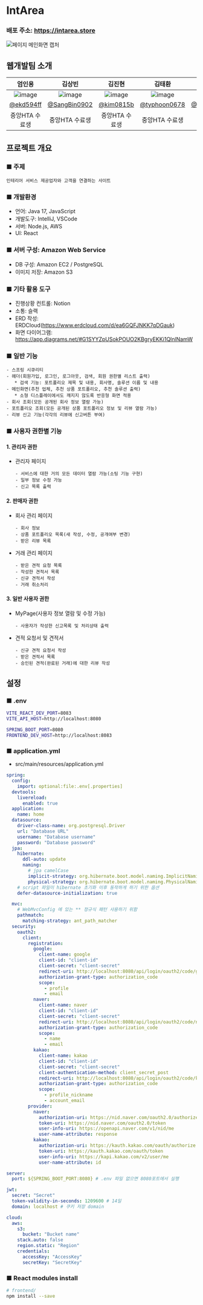 # IntArea
###  배포 주소: https://intarea.store
![페이지 메인화면 캡처](intarea_main_capture.png)

## 웹개발팀 소개
|엄인용|김상빈|김진현|김태환|윤형민|
|:---:|:---:|:---:|:---:|:---:|
|![image](https://avatars.githubusercontent.com/u/94286943?v=4)| ![image](https://avatars.githubusercontent.com/u/162076969?v=4) |![image](https://avatars.githubusercontent.com/u/162077098?v=4)|![image](https://avatars.githubusercontent.com/u/138198133?v=4)| ![image](https://avatars.githubusercontent.com/u/156720686?v=4) |
| [@ekd594ff](https://github.com/ekd594ff)| [@SangBin0902](https://github.com/SangBin0902) |[@kim0815b](https://github.com/kim0815b)|[@typhoon0678](https://github.com/typhoon0678)| [@HyungminYoon1](https://github.com/HyungminYoon1)|
|중앙HTA 수료생| 중앙HTA 수료생  |중앙HTA 수료생|중앙HTA 수료생|중앙HTA 수료생|


## 프로젝트 개요

### ■ 주제
```
인테리어 서비스 제공업자와 고객을 연결하는 사이트
```

### ■ 개발환경
- 언어: Java 17, JavaScript
- 개발도구: IntelliJ, VSCode
- 서버: Node.js, AWS
- UI: React

### ■ 서버 구성: Amazon Web Service
- DB 구성: Amazon EC2 / PostgreSQL
- 이미지 저장: Amazon S3

### ■ 기타 활용 도구
- 진행상황 컨트롤: Notion
- 소통: 슬랙
- ERD 작성: ERDCloud(https://www.erdcloud.com/d/ea6GQFJNKK7qDGauk)
- 화면 다이어그램: https://app.diagrams.net/#G1SYYZpUSokPOUO2KBgryEKKi1QlnlNamW

### ■ 일반 기능
```
- 스프링 시큐리티
- 헤더(회원가입, 로그인, 로그아웃, 검색, 회원 권한별 리스트 출력)
   * 검색 기능: 포트폴리오 제목 및 내용, 회사명, 솔루션 이름 및 내용
- 메인화면(추천 업체, 추천 상품 포트폴리오, 추천 솔루션 출력)
   * 소형 디스플레이에서도 깨지지 않도록 반응형 화면 적용
- 회사 조회(모든 공개된 회사 정보 열람 가능)
- 포트폴리오 조회(모든 공개된 상품 포트폴리오 정보 및 리뷰 열람 가능)
- 리뷰 신고 기능(각각의 리뷰에 신고버튼 부여)
```
### ■ 사용자 권한별 기능

#### 1. 관리자 권한
- 관리자 페이지
  ``` 
  - 서비스에 대한 거의 모든 데이터 열람 가능(소팅 기능 구현)
  - 일부 정보 수정 가능
  - 신고 목록 출력
  ```
#### 2. 판매자 권한
- 회사 관리 페이지
  ```
  - 회사 정보
  - 상품 포트폴리오 목록(새 작성, 수정, 공개여부 변경)
  - 받은 리뷰 목록
  ```
- 거래 관리 페이지
  ```
  - 받은 견적 요청 목록
  - 작성한 견적서 목록
  - 신규 견적서 작성
  - 거래 취소처리
  ```
#### 3. 일반 사용자 권한
- MyPage(사용자 정보 열람 및 수정 가능)
  ```
  - 사용자가 작성한 신고목록 및 처리상태 출력
  ```
- 견적 요청서 및 견적서
  ```
  - 신규 견적 요청서 작성
  - 받은 견적서 목록
  - 승인된 견적(완료된 거래)에 대한 리뷰 작성
  ```


## 설정

### ■ .env
```Bash
VITE_REACT_DEV_PORT=8083
VITE_API_HOST=http://localhost:8080

SPRING_BOOT_PORT=8080
FRONTEND_DEV_HOST=http://localhost:8083
```
### ■ application.yml
- src/main/resources/application.yml
```Yaml 
spring:
  config:
    import: optional:file:.env[.properties]
  devtools:
    livereload:
      enabled: true
  application:
    name: home
  datasource:
    driver-class-name: org.postgresql.Driver
    url: "Database URL"
    username: "Database username"
    password: "Database password"
  jpa:
    hibernate:
      ddl-auto: update
      naming:
        # jpa camelCase
        implicit-strategy: org.hibernate.boot.model.naming.ImplicitNamingStrategyLegacyJpaImpl
        physical-strategy: org.hibernate.boot.model.naming.PhysicalNamingStrategyStandardImpl
    # script 파일이 hibernate 초기화 이후 동작하게 하기 위한 옵션
    defer-datasource-initialization: true

  mvc:
    # WebMvcConfig 에 있는 ** 정규식 패턴 사용하기 위함
    pathmatch:
      matching-strategy: ant_path_matcher
  security:
    oauth2:
      client:
        registration:
          google:
            client-name: google
            client-id: "client-id"
            client-secret: "client-secret"
            redirect-uri: http://localhost:8080/api/login/oauth2/code/google
            authorization-grant-type: authorization_code
            scope:
              - profile
              - email
          naver:
            client-name: naver
            client-id: "client-id"
            client-secret: "client-secret"
            redirect-uri: http://localhost:8080/api/login/oauth2/code/naver
            authorization-grant-type: authorization_code
            scope:
              - name
              - email
          kakao:
            client-name: kakao
            client-id: "client-id"
            client-secret: "client-secret"
            client-authentication-method: client_secret_post
            redirect-uri: http://localhost:8080/api/login/oauth2/code/kakao
            authorization-grant-type: authorization_code
            scope:
              - profile_nickname
              - account_email
        provider:
          naver:
            authorization-uri: https://nid.naver.com/oauth2.0/authorize
            token-uri: https://nid.naver.com/oauth2.0/token
            user-info-uri: https://openapi.naver.com/v1/nid/me
            user-name-attribute: response
          kakao:
            authorization-uri: https://kauth.kakao.com/oauth/authorize
            token-uri: https://kauth.kakao.com/oauth/token
            user-info-uri: https://kapi.kakao.com/v2/user/me
            user-name-attribute: id

server:
  port: ${SPRING_BOOT_PORT:8080} # .env 파일 없으면 8080포트에서 실행

jwt:
  secret: "Secret"
  token-validity-in-seconds: 1209600 # 14일
  domain: localhost # 쿠키 저장 domain

cloud:
  aws:
    s3:
      bucket: "Bucket name"
    stack.auto: false
    region.static: "Region"
    credentials:
      accessKey: "AccessKey"
      secretKey: "SecretKey"
```
### ■ React modules install

```Bash
# frontend/
npm install --save
```
